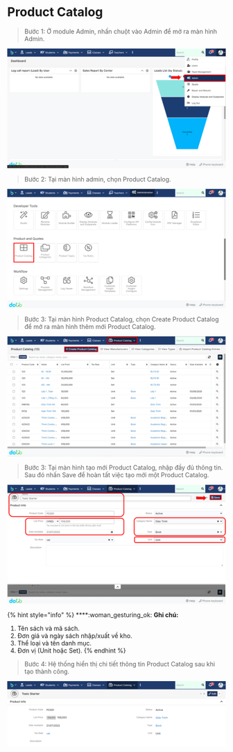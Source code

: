 # Product Catalog

> Bước 1: Ở module Admin, nhấn chuột vào Admin để mở ra màn hình Admin.

![](<../../.gitbook/assets/image (118).png>)

> Bước 2: Tại màn hình admin, chọn Product Catalog.

![](<../../.gitbook/assets/image (117).png>)

> Bước 3: Tại màn hình Product Catalog, chọn Create Product Catalog để mở ra màn hình thêm mới Product Catalog.

![](<../../.gitbook/assets/image (130).png>)

> Bước 3: Tại màn hình tạo mới Product Catalog, nhập đầy đủ thông tin. Sau đó nhấn Save để hoàn tất việc tạo mới một Product Catalog.

![](<../../.gitbook/assets/image (134).png>)

{% hint style="info" %}
****:woman\_gesturing\_ok: **Ghi chú:**

1. Tên sách và mã sách.
2. Đơn giá và ngày sách nhập/xuất về kho.
3. Thể loại và tên danh mục.
4. Đơn vị (Unit hoặc Set).
{% endhint %}

> Bước 4: Hệ thống hiển thị chi tiết thông tin Product Catalog sau khi tạo thành công.

![](<../../.gitbook/assets/image (131).png>)

##
